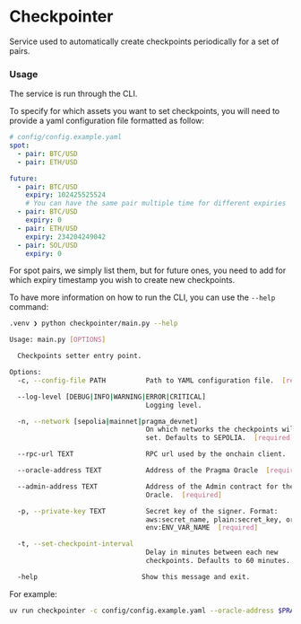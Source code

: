 # Checkpointer

Service used to automatically create checkpoints periodically for a set of pairs.

### Usage

The service is run through the CLI.

To specify for which assets you want to set checkpoints, you will need to provide a yaml configuration file formatted as follow:

```yaml
# config/config.example.yaml
spot:
  - pair: BTC/USD
  - pair: ETH/USD

future:
  - pair: BTC/USD
    expiry: 102425525524
    # You can have the same pair multiple time for different expiries
  - pair: BTC/USD
    expiry: 0
  - pair: ETH/USD
    expiry: 234204249042
  - pair: SOL/USD
    expiry: 0
```

For spot pairs, we simply list them, but for future ones, you need to add for which expiry timestamp you wish to create new checkpoints.

To have more information on how to run the CLI, you can use the `--help` command:

```bash
.venv ❯ python checkpointer/main.py --help

Usage: main.py [OPTIONS]

  Checkpoints setter entry point.

Options:
  -c, --config-file PATH          Path to YAML configuration file.  [required]

  --log-level [DEBUG|INFO|WARNING|ERROR|CRITICAL]
                                  Logging level.

  -n, --network [sepolia|mainnet|pragma_devnet]
                                  On which networks the checkpoints will be
                                  set. Defaults to SEPOLIA.  [required]

  --rpc-url TEXT                  RPC url used by the onchain client.

  --oracle-address TEXT           Address of the Pragma Oracle  [required]

  --admin-address TEXT            Address of the Admin contract for the
                                  Oracle.  [required]

  -p, --private-key TEXT          Secret key of the signer. Format:
                                  aws:secret_name, plain:secret_key, or
                                  env:ENV_VAR_NAME  [required]

  -t, --set-checkpoint-interval
                                  Delay in minutes between each new
                                  checkpoints. Defaults to 60 minutes.  [x>=0]

  -help                          Show this message and exit.
```

For example:

```sh
uv run checkpointer -c config/config.example.yaml --oracle-address $PRAGMA_ORACLE_ADDRESS --admin-address $PRAGMA_ADMIN_ACCOUNT -p plain:$MY_PRIVATE_KEY
```
